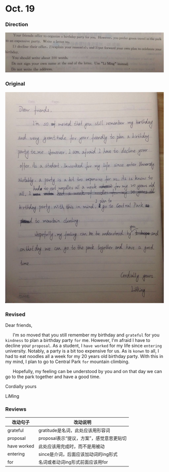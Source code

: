 # Oct. 19

### Direction

![alttext](/writings/10.19/2.jpg)

### Original

![alttext](/writings/10.19/1.jpg)

### Revised

Dear friends, 

&nbsp;&nbsp;&nbsp;&nbsp;&nbsp;&nbsp;I'm so moved that you still remember my birthday and `grateful` for you `kindness` to plan a birthday party `for` me. However, I'm afraid I have to decline your `proposal`. As a student, I `have worked` for my life since `entering` university. Notably, a party is a bit too expensive for us. As is `konwn` to all, I had to eat noodles all a week for my 20 years old birthday party. With this in my mind, I plan to go to Central Park `for` mountain climbing.

&nbsp;&nbsp;&nbsp;&nbsp;&nbsp;&nbsp;Hopefully, my feeling can be understood by you and on that day we can go to the park together and have a good time.

Cordially yours

LiMing

### Reviews

|改动句子|改动说明|
|---|---|
|grateful|gratitude是名词，此处应该用形容词|
|proposal|proposal表示“提议，方案”，感觉意思更贴切|
|have worked|此处应该用完成时，而不是用被动|
|entering|since是介词，后面应该加动词的ing形式|
|for|名词或者动词ing形式前面应该用for|
